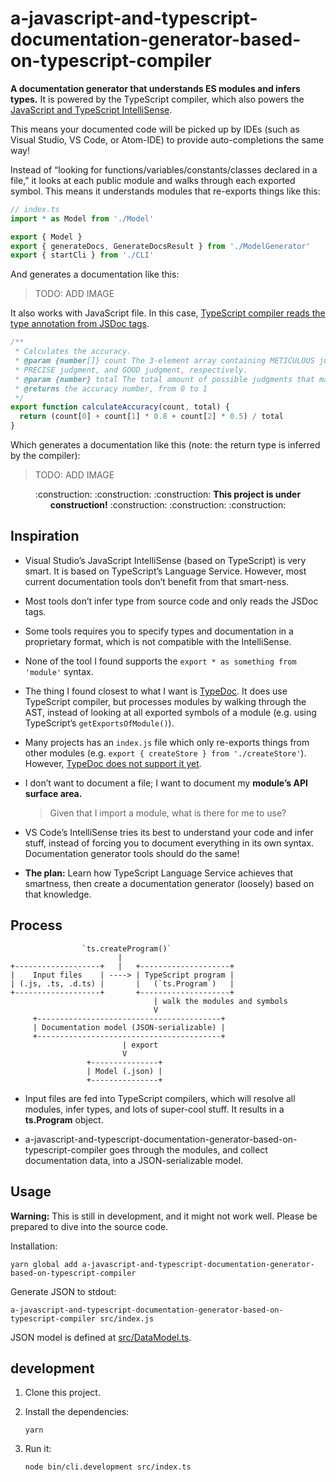 # a-javascript-and-typescript-documentation-generator-based-on-typescript-compiler

**A documentation generator that understands ES modules and infers types.**
It is powered by the TypeScript compiler, which also powers the [JavaScript and TypeScript IntelliSense](https://github.com/Microsoft/TypeScript/wiki/JavaScript-Language-Service-in-Visual-Studio#TypeInference).

This means your documented code will be picked up by IDEs
(such as Visual Studio, VS Code, or Atom-IDE) to provide auto-completions the same way!

Instead of “looking for functions/variables/constants/classes declared in a file,”
it looks at each public module and walks through each exported symbol.
This means it understands modules that re-exports things like this:

```js
// index.ts
import * as Model from './Model'

export { Model }
export { generateDocs, GenerateDocsResult } from './ModelGenerator'
export { startCli } from './CLI'
```

And generates a documentation like this:

> TODO: ADD IMAGE

It also works with JavaScript file. In this case, [TypeScript compiler reads the type annotation from JSDoc tags](https://github.com/Microsoft/TypeScript/wiki/JSDoc-support-in-JavaScript).

```js
/**
 * Calculates the accuracy.
 * @param {number[]} count The 3-element array containing METICULOUS judgment,
 * PRECISE judgment, and GOOD judgment, respectively.
 * @param {number} total The total amount of possible judgments that may be given.
 * @returns the accuracy number, from 0 to 1
 */
export function calculateAccuracy(count, total) {
  return (count[0] + count[1] * 0.8 + count[2] * 0.5) / total
}
```

Which generates a documentation like this
(note: the return type is inferred by the compiler):

> TODO: ADD IMAGE

<p align="center">
  :construction: :construction: :construction:
  <strong>This project is under construction!</strong>
  :construction: :construction: :construction:
</p>

## Inspiration

- Visual Studio’s JavaScript IntelliSense (based on TypeScript) is very smart.
  It is based on TypeScript’s Language Service.
  However, most current documentation tools don’t benefit from that smart-ness.

- Most tools don’t infer type from source code and only reads the JSDoc tags.

- Some tools requires you to specify types and documentation in a proprietary format,
  which is not compatible with the IntelliSense.

- None of the tool I found supports the `export * as something from 'module'` syntax.

- The thing I found closest to what I want is [TypeDoc](https://github.com/TypeStrong/typedoc).
  It does use TypeScript compiler,
  but processes modules by walking through the AST,
  instead of looking at all exported symbols of a module
  (e.g. using TypeScript’s `getExportsOfModule()`).

- Many projects has an `index.js` file
  which only re-exports things from other modules
  (e.g. `export { createStore } from './createStore'`).
  However, [TypeDoc does not support it yet](https://github.com/TypeStrong/typedoc/issues/596).

- I don’t want to document a file;
  I want to document my **module’s API surface area.**

  > Given that I import a module, what is there for me to use?

- VS Code’s IntelliSense tries its best to understand your code and infer stuff,
  instead of forcing you to document everything in its own syntax.
  Documentation generator tools should do the same!

- **The plan:** Learn how TypeScript Language Service achieves that smartness,
  then create a documentation generator (loosely) based on that knowledge.

## Process

```
                `ts.createProgram()`
                        |
+-------------------+   |   +--------------------+
|    Input files    | ----> | TypeScript program |
| (.js, .ts, .d.ts) |       |   (`ts.Program`)   |
+-------------------+       +--------------------+
                                | walk the modules and symbols
                                V
     +-----------------------------------------+
     | Documentation model (JSON-serializable) |
     +-----------------------------------------+
                         | export
                         V
                 +---------------+
                 | Model (.json) |
                 +---------------+
```

- Input files are fed into TypeScript compilers, which will resolve all
  modules, infer types, and lots of super-cool stuff.
  It results in a **ts.Program** object.

- a-javascript-and-typescript-documentation-generator-based-on-typescript-compiler
  goes through the modules, and collect documentation data, into a JSON-serializable model.

## Usage

**Warning:**
This is still in development, and it might not work well.
Please be prepared to dive into the source code.

Installation:

```
yarn global add a-javascript-and-typescript-documentation-generator-based-on-typescript-compiler
```

Generate JSON to stdout:

```
a-javascript-and-typescript-documentation-generator-based-on-typescript-compiler src/index.js
```

JSON model is defined at [src/DataModel.ts](src/DataModel.ts).

## development

1.  Clone this project.

2.  Install the dependencies:

    ```
    yarn
    ```

3.  Run it:

    ```
    node bin/cli.development src/index.ts
    ```
